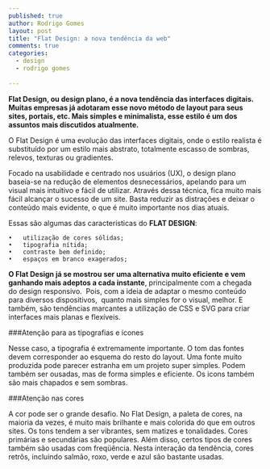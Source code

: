 ```yaml
---
published: true
author: Rodrigo Gomes
layout: post
title: "Flat Design: a nova tendência da web"
comments: true
categories:
  - design
  - rodrigo gomes
  
---
```



**Flat Design, ou design plano, é a nova tendência das interfaces digitais. Muitas empresas já adotaram esse novo método de layout para seus sites, portais, etc. Mais simples e minimalista, esse estilo é um dos assuntos mais discutidos atualmente.**

<!--more-->

O Flat Design é uma evolução das interfaces digitais, onde o estilo realista é  substituído por um estilo mais abstrato, totalmente escasso de sombras, relevos, texturas ou gradientes.

Focado na usabilidade e centrado nos usuários (UX), o design plano baseia-se na redução de elementos desnecessários, apelando para um visual mais intuitivo e fácil de utilizar. 
Através dessa técnica, fica muito mais fácil alcançar o sucesso de um site. Basta reduzir as distrações e deixar o conteúdo mais evidente, o que é muito importante nos dias atuais.


Essas são algumas das caracteristicas do **FLAT DESIGN**:

	•	utilização de cores sólidas;
	•	tipografia nítida;
	•	contraste bem definido;
	•	espaços em branco exagerados;


**O Flat Design já se mostrou ser uma alternativa muito eficiente e vem ganhando mais adeptos a cada instante**, principalmente com a chegada do design responsivo.  Pois, com a ideia de adaptar o mesmo conteúdo para diversos dispositivos,  quanto mais simples for o visual, melhor. 
E também, são tendências marcantes a utilização de CSS e SVG para criar interfaces mais planas e flexíveis.

###Atenção para as tipografias e ícones

Nesse caso, a tipografia é extremamente importante. O tom das fontes devem corresponder ao esquema do resto do layout. Uma fonte muito produzida pode parecer estranha em um projeto super simples. Podem também ser ousadas, mas de forma simples e eficiente. Os icons também são mais chapados e sem sombras.

###Atenção nas cores

A cor pode ser o grande desafio. No Flat Design, a paleta de cores, na maioria da vezes, é muito mais brilhante e mais colorida do que em outros sites. 
Os tons tendem a ser vibrantes, sem matizes e tonalidades. Cores primárias e secundárias são populares. Além disso, certos tipos de cores também são usadas com freqüência. Nesta interação da tendência, cores retrôs, incluindo salmão, roxo, verde e azul são bastante usadas.



